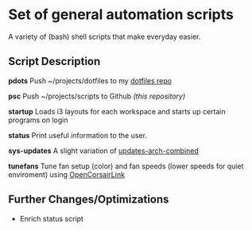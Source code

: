 # Set of general automation scripts
A variety of (bash) shell  scripts that make everyday easier.

## Script Description

**pdots**
Push ~/projects/dotfiles to my [dotfiles repo](https://github.com/akomis/dotfiles)


**psc**
Push ~/projects/scripts to Github _(this repository)_

**startup**
Loads i3 layouts for each workspace and starts up certain programs on login

**status**
Print useful information to the user. 


**sys-updates**
A slight variation of [updates-arch-combined](https://github.com/polybar/polybar-scripts/tree/master/polybar-scripts/updates-arch-combined)


**tunefans**
Tune fan setup (color) and fan speeds (lower speeds for quiet enviroment)  using [OpenCorsairLink](https://github.com/audiohacked/OpenCorsairLink)



## Further Changes/Optimizations
* Enrich status script
